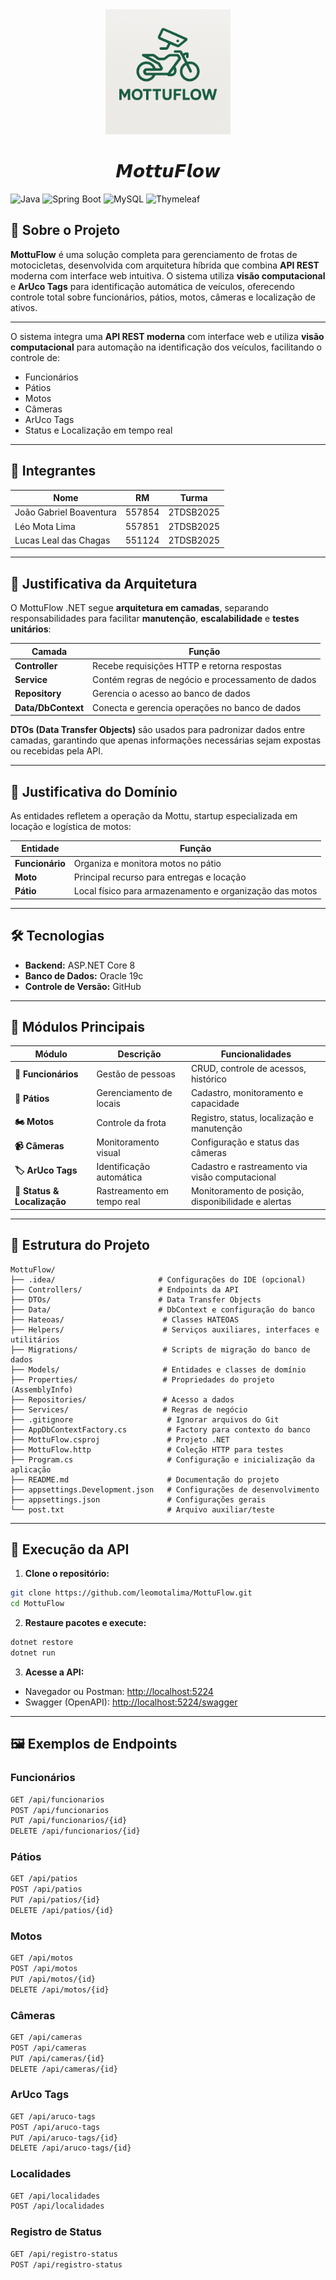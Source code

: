 <div align="center">
  <img src="https://github.com/thejaobiell/MottuFlowJava/blob/main/MottuFlow/src/main/resources/static/images/logo.png?raw=true" alt="MottuFlow" width="200"/>
  <h1>𝙈𝙤𝙩𝙩𝙪𝙁𝙡𝙤𝙬</h1>
</div>

![Java](https://img.shields.io/badge/Java-21-orange.svg)
![Spring Boot](https://img.shields.io/badge/Spring%20Boot-3.x-brightgreen.svg)
![MySQL](https://img.shields.io/badge/MySQL-8.0-blue.svg)
![Thymeleaf](https://img.shields.io/badge/Thymeleaf-3.x-lightgreen.svg)



## 🚀 Sobre o Projeto

**MottuFlow** é uma solução completa para gerenciamento de frotas de motocicletas, desenvolvida com arquitetura híbrida que combina **API REST** moderna com interface web intuitiva. O sistema utiliza **visão computacional** e **ArUco Tags** para identificação automática de veículos, oferecendo controle total sobre funcionários, pátios, motos, câmeras e localização de ativos.

--- 

O sistema integra uma **API REST moderna** com interface web e utiliza **visão computacional** para automação na identificação dos veículos, facilitando o controle de:

- Funcionários  
- Pátios  
- Motos  
- Câmeras
- ArUco Tags
- Status e Localização em tempo real

---

## 👥 Integrantes

| Nome | RM | Turma |
|------|----|-------|
| João Gabriel Boaventura | 557854 | 2TDSB2025 |
| Léo Mota Lima | 557851 | 2TDSB2025 |
| Lucas Leal das Chagas | 551124 | 2TDSB2025 |

---

## 📌 Justificativa da Arquitetura

O MottuFlow .NET segue **arquitetura em camadas**, separando responsabilidades para facilitar **manutenção**, **escalabilidade** e **testes unitários**:

| Camada | Função |
|--------|--------|
| **Controller** | Recebe requisições HTTP e retorna respostas |
| **Service** | Contém regras de negócio e processamento de dados |
| **Repository** | Gerencia o acesso ao banco de dados |
| **Data/DbContext** | Conecta e gerencia operações no banco de dados |

**DTOs (Data Transfer Objects)** são usados para padronizar dados entre camadas, garantindo que apenas informações necessárias sejam expostas ou recebidas pela API.

---

## 📌 Justificativa do Domínio

As entidades refletem a operação da Mottu, startup especializada em locação e logística de motos:

| Entidade | Função |
|----------|-------|
| **Funcionário** | Organiza e monitora motos no pátio |
| **Moto** | Principal recurso para entregas e locação |
| **Pátio** | Local físico para armazenamento e organização das motos |

---

## 🛠 Tecnologias

- **Backend:** ASP.NET Core 8  
- **Banco de Dados:** Oracle 19c  
- **Controle de Versão:** GitHub  

---

## 🏢 Módulos Principais

| Módulo | Descrição | Funcionalidades |
|--------|-----------|----------------|
| **👥 Funcionários** | Gestão de pessoas | CRUD, controle de acessos, histórico |
| **🏪 Pátios** | Gerenciamento de locais | Cadastro, monitoramento e capacidade |
| **🏍️ Motos** | Controle da frota | Registro, status, localização e manutenção |
| **📹 Câmeras** | Monitoramento visual | Configuração e status das câmeras |
| **🏷️ ArUco Tags** | Identificação automática | Cadastro e rastreamento via visão computacional |
| **📍 Status & Localização** | Rastreamento em tempo real | Monitoramento de posição, disponibilidade e alertas |

---

## 📂 Estrutura do Projeto

```
MottuFlow/
├── .idea/                       # Configurações do IDE (opcional)
├── Controllers/                 # Endpoints da API
├── DTOs/                        # Data Transfer Objects
├── Data/                        # DbContext e configuração do banco
├── Hateoas/                      # Classes HATEOAS
├── Helpers/                      # Serviços auxiliares, interfaces e utilitários
├── Migrations/                   # Scripts de migração do banco de dados
├── Models/                       # Entidades e classes de domínio
├── Properties/                   # Propriedades do projeto (AssemblyInfo)
├── Repositories/                 # Acesso a dados
├── Services/                     # Regras de negócio
├── .gitignore                     # Ignorar arquivos do Git
├── AppDbContextFactory.cs         # Factory para contexto do banco
├── MottuFlow.csproj               # Projeto .NET
├── MottuFlow.http                 # Coleção HTTP para testes
├── Program.cs                     # Configuração e inicialização da aplicação
├── README.md                      # Documentação do projeto
├── appsettings.Development.json   # Configurações de desenvolvimento
├── appsettings.json               # Configurações gerais
└── post.txt                       # Arquivo auxiliar/teste
```

---

## 🚀 Execução da API

1. **Clone o repositório:**

```bash
git clone https://github.com/leomotalima/MottuFlow.git
cd MottuFlow
```

2. **Restaure pacotes e execute:**

```bash
dotnet restore
dotnet run
```

3. **Acesse a API:**

- Navegador ou Postman: [http://localhost:5224](http://localhost:5224)  
- Swagger (OpenAPI): [http://localhost:5224/swagger](http://localhost:5224/swagger)

---

## 🖼 Exemplos de Endpoints

### Funcionários
```bash
GET /api/funcionarios
POST /api/funcionarios
PUT /api/funcionarios/{id}
DELETE /api/funcionarios/{id}
```

### Pátios
```bash
GET /api/patios
POST /api/patios
PUT /api/patios/{id}
DELETE /api/patios/{id}
```

### Motos
```bash
GET /api/motos
POST /api/motos
PUT /api/motos/{id}
DELETE /api/motos/{id}
```

### Câmeras
```bash
GET /api/cameras
POST /api/cameras
PUT /api/cameras/{id}
DELETE /api/cameras/{id}
```

### ArUco Tags
```bash
GET /api/aruco-tags
POST /api/aruco-tags
PUT /api/aruco-tags/{id}
DELETE /api/aruco-tags/{id}
```

### Localidades
```bash
GET /api/localidades
POST /api/localidades
```

### Registro de Status
```bash
GET /api/registro-status
POST /api/registro-status
```

